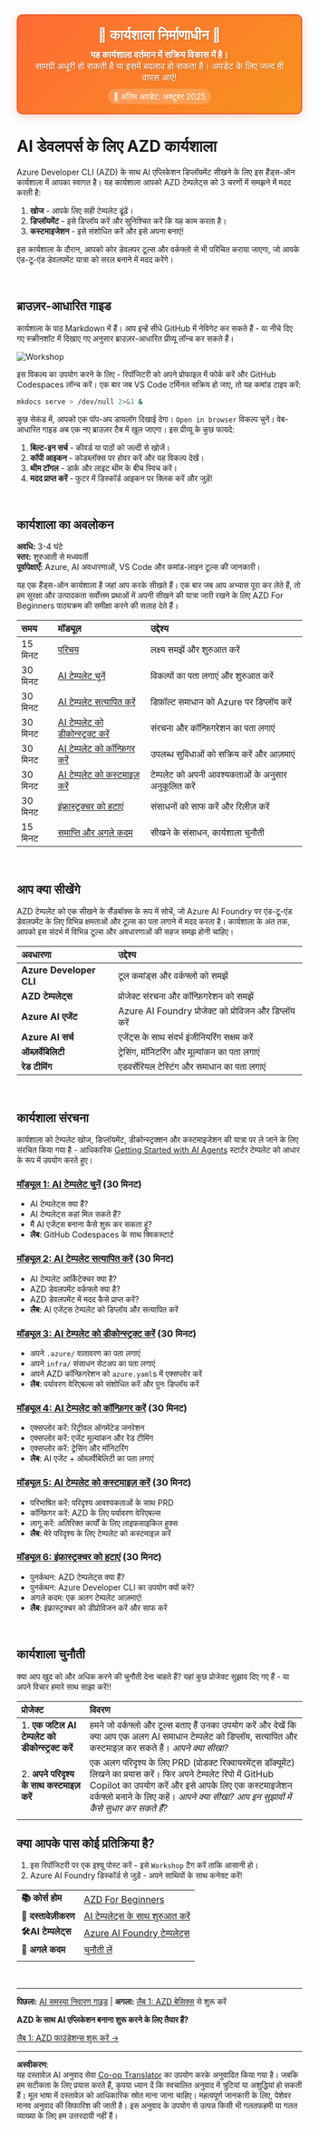<!--
CO_OP_TRANSLATOR_METADATA:
{
  "original_hash": "390da1a5d0feb705fa0eb9940f6f3b27",
  "translation_date": "2025-10-16T15:31:52+00:00",
  "source_file": "workshop/README.md",
  "language_code": "hi"
}
-->
<div align="center">
  <div style="background: linear-gradient(135deg, #ff6b35, #f7931e); border-radius: 10px; padding: 20px; margin: 20px 0; box-shadow: 0 4px 15px rgba(255, 107, 53, 0.3); border: 2px solid #e55a2b;">
    <h2 style="color: white; margin: 0; font-size: 24px; text-shadow: 1px 1px 2px rgba(0,0,0,0.3);">
      🚧 कार्यशाला निर्माणाधीन 🚧
    </h2>
    <p style="color: white; margin: 10px 0 0 0; font-size: 16px; text-shadow: 1px 1px 2px rgba(0,0,0,0.3);">
      <strong>यह कार्यशाला वर्तमान में सक्रिय विकास में है।</strong><br>
      सामग्री अधूरी हो सकती है या इसमें बदलाव हो सकता है। अपडेट के लिए जल्द ही वापस आएं!
    </p>
    <div style="margin-top: 15px;">
      <span style="background: rgba(255,255,255,0.2); padding: 5px 10px; border-radius: 15px; color: white; font-size: 14px;">
        📅 अंतिम अपडेट: अक्टूबर 2025
      </span>
    </div>
  </div>
</div>

# AI डेवलपर्स के लिए AZD कार्यशाला

Azure Developer CLI (AZD) के साथ AI एप्लिकेशन डिप्लॉयमेंट सीखने के लिए इस हैंड्स-ऑन कार्यशाला में आपका स्वागत है। यह कार्यशाला आपको AZD टेम्पलेट्स को 3 चरणों में समझने में मदद करती है:

1. **खोज** - आपके लिए सही टेम्पलेट ढूंढें।
1. **डिप्लॉयमेंट** - इसे डिप्लॉय करें और सुनिश्चित करें कि यह काम करता है।
1. **कस्टमाइजेशन** - इसे संशोधित करें और इसे अपना बनाएं!

इस कार्यशाला के दौरान, आपको कोर डेवलपर टूल्स और वर्कफ्लो से भी परिचित कराया जाएगा, जो आपके एंड-टू-एंड डेवलपमेंट यात्रा को सरल बनाने में मदद करेंगे।

<br/>

## ब्राउज़र-आधारित गाइड

कार्यशाला के पाठ Markdown में हैं। आप इन्हें सीधे GitHub में नेविगेट कर सकते हैं - या नीचे दिए गए स्क्रीनशॉट में दिखाए गए अनुसार ब्राउज़र-आधारित प्रीव्यू लॉन्च कर सकते हैं।

![Workshop](../../../translated_images/workshop.75906f133e6f8ba07ab0302ce17f67ff90f357513f3d4c4bbafa5978b10f058b.hi.png)

इस विकल्प का उपयोग करने के लिए - रिपॉजिटरी को अपने प्रोफाइल में फोर्क करें और GitHub Codespaces लॉन्च करें। एक बार जब VS Code टर्मिनल सक्रिय हो जाए, तो यह कमांड टाइप करें:

```bash title="" linenums="0"
mkdocs serve > /dev/null 2>&1 &
```

कुछ सेकंड में, आपको एक पॉप-अप डायलॉग दिखाई देगा। `Open in browser` विकल्प चुनें। वेब-आधारित गाइड अब एक नए ब्राउज़र टैब में खुल जाएगा। इस प्रीव्यू के कुछ फायदे:

1. **बिल्ट-इन सर्च** - कीवर्ड या पाठों को जल्दी से खोजें।
1. **कॉपी आइकन** - कोडब्लॉक्स पर होवर करें और यह विकल्प देखें।
1. **थीम टॉगल** - डार्क और लाइट थीम के बीच स्विच करें।
1. **मदद प्राप्त करें** - फुटर में डिस्कॉर्ड आइकन पर क्लिक करें और जुड़ें!

<br/>

## कार्यशाला का अवलोकन

**अवधि:** 3-4 घंटे  
**स्तर:** शुरुआती से मध्यवर्ती  
**पूर्वापेक्षाएँ:** Azure, AI अवधारणाओं, VS Code और कमांड-लाइन टूल्स की जानकारी।

यह एक हैंड्स-ऑन कार्यशाला है जहां आप करके सीखते हैं। एक बार जब आप अभ्यास पूरा कर लेते हैं, तो हम सुरक्षा और उत्पादकता सर्वोत्तम प्रथाओं में अपनी सीखने की यात्रा जारी रखने के लिए AZD For Beginners पाठ्यक्रम की समीक्षा करने की सलाह देते हैं।

| समय| मॉड्यूल  | उद्देश्य |
|:---|:---|:---|
| 15 मिनट | [परिचय](docs/instructions/0-Introduction.md) | लक्ष्य समझें और शुरुआत करें |
| 30 मिनट | [AI टेम्पलेट चुनें](docs/instructions/1-Select-AI-Template.md) | विकल्पों का पता लगाएं और शुरुआत करें | 
| 30 मिनट | [AI टेम्पलेट सत्यापित करें](docs/instructions/2-Validate-AI-Template.md) | डिफ़ॉल्ट समाधान को Azure पर डिप्लॉय करें |
| 30 मिनट | [AI टेम्पलेट को डीकोन्स्ट्रक्ट करें](docs/instructions/3-Deconstruct-AI-Template.md) | संरचना और कॉन्फ़िगरेशन का पता लगाएं |
| 30 मिनट | [AI टेम्पलेट को कॉन्फ़िगर करें](docs/instructions/4-Configure-AI-Template.md) | उपलब्ध सुविधाओं को सक्रिय करें और आज़माएं |
| 30 मिनट | [AI टेम्पलेट को कस्टमाइज़ करें](docs/instructions/5-Customize-AI-Template.md) | टेम्पलेट को अपनी आवश्यकताओं के अनुसार अनुकूलित करें |
| 30 मिनट | [इंफ्रास्ट्रक्चर को हटाएं](docs/instructions/6-Teardown-Infrastructure.md) | संसाधनों को साफ करें और रिलीज़ करें |
| 15 मिनट | [समाप्ति और अगले कदम](docs/instructions/7-Wrap-up.md) | सीखने के संसाधन, कार्यशाला चुनौती |

<br/>

## आप क्या सीखेंगे

AZD टेम्पलेट को एक सीखने के सैंडबॉक्स के रूप में सोचें, जो Azure AI Foundry पर एंड-टू-एंड डेवलपमेंट के लिए विभिन्न क्षमताओं और टूल्स का पता लगाने में मदद करता है। कार्यशाला के अंत तक, आपको इस संदर्भ में विभिन्न टूल्स और अवधारणाओं की सहज समझ होनी चाहिए।

| अवधारणा  | उद्देश्य |
|:---|:---|
| **Azure Developer CLI** | टूल कमांड्स और वर्कफ्लो को समझें |
| **AZD टेम्पलेट्स**| प्रोजेक्ट संरचना और कॉन्फ़िगरेशन को समझें |
| **Azure AI एजेंट**| Azure AI Foundry प्रोजेक्ट को प्रोविजन और डिप्लॉय करें |
| **Azure AI सर्च**| एजेंट्स के साथ संदर्भ इंजीनियरिंग सक्षम करें |
| **ऑब्ज़र्वेबिलिटी**| ट्रेसिंग, मॉनिटरिंग और मूल्यांकन का पता लगाएं |
| **रेड टीमिंग**| एडवर्सेरियल टेस्टिंग और समाधान का पता लगाएं |

<br/>

## कार्यशाला संरचना

कार्यशाला को टेम्पलेट खोज, डिप्लॉयमेंट, डीकोन्स्ट्रक्शन और कस्टमाइजेशन की यात्रा पर ले जाने के लिए संरचित किया गया है - आधिकारिक [Getting Started with AI Agents](https://github.com/Azure-Samples/get-started-with-ai-agents) स्टार्टर टेम्पलेट को आधार के रूप में उपयोग करते हुए।

### [मॉड्यूल 1: AI टेम्पलेट चुनें](docs/instructions/1-Select-AI-Template.md) (30 मिनट)

- AI टेम्पलेट्स क्या हैं?
- AI टेम्पलेट्स कहां मिल सकते हैं?
- मैं AI एजेंट्स बनाना कैसे शुरू कर सकता हूं?
- **लैब**: GitHub Codespaces के साथ क्विकस्टार्ट

### [मॉड्यूल 2: AI टेम्पलेट सत्यापित करें](docs/instructions/2-Validate-AI-Template.md) (30 मिनट)

- AI टेम्पलेट आर्किटेक्चर क्या है?
- AZD डेवलपमेंट वर्कफ्लो क्या है?
- AZD डेवलपमेंट में मदद कैसे प्राप्त करें?
- **लैब**: AI एजेंट्स टेम्पलेट को डिप्लॉय और सत्यापित करें

### [मॉड्यूल 3: AI टेम्पलेट को डीकोन्स्ट्रक्ट करें](docs/instructions/3-Deconstruct-AI-Template.md) (30 मिनट)

- अपने `.azure/` वातावरण का पता लगाएं 
- अपने `infra/` संसाधन सेटअप का पता लगाएं 
- अपने AZD कॉन्फ़िगरेशन को `azure.yaml`s में एक्सप्लोर करें
- **लैब**: पर्यावरण वेरिएबल्स को संशोधित करें और पुनः डिप्लॉय करें

### [मॉड्यूल 4: AI टेम्पलेट को कॉन्फ़िगर करें](docs/instructions/4-Configure-AI-Template.md) (30 मिनट)
- एक्सप्लोर करें: रिट्रीवल ऑगमेंटेड जनरेशन
- एक्सप्लोर करें: एजेंट मूल्यांकन और रेड टीमिंग
- एक्सप्लोर करें: ट्रेसिंग और मॉनिटरिंग
- **लैब**: AI एजेंट + ऑब्ज़र्वेबिलिटी का पता लगाएं 

### [मॉड्यूल 5: AI टेम्पलेट को कस्टमाइज़ करें](docs/instructions/5-Customize-AI-Template.md) (30 मिनट)
- परिभाषित करें: परिदृश्य आवश्यकताओं के साथ PRD
- कॉन्फ़िगर करें: AZD के लिए पर्यावरण वेरिएबल्स
- लागू करें: अतिरिक्त कार्यों के लिए लाइफसाइकिल हुक्स
- **लैब**: मेरे परिदृश्य के लिए टेम्पलेट को कस्टमाइज़ करें

### [मॉड्यूल 6: इंफ्रास्ट्रक्चर को हटाएं](docs/instructions/6-Teardown-Infrastructure.md) (30 मिनट)
- पुनर्कथन: AZD टेम्पलेट्स क्या हैं?
- पुनर्कथन: Azure Developer CLI का उपयोग क्यों करें?
- अगले कदम: एक अलग टेम्पलेट आज़माएं!
- **लैब**: इंफ्रास्ट्रक्चर को डीप्रोविजन करें और साफ करें

<br/>

## कार्यशाला चुनौती

क्या आप खुद को और अधिक करने की चुनौती देना चाहते हैं? यहां कुछ प्रोजेक्ट सुझाव दिए गए हैं - या अपने विचार हमारे साथ साझा करें!!

| प्रोजेक्ट | विवरण |
|:---|:---|
|1. **एक जटिल AI टेम्पलेट को डीकोन्स्ट्रक्ट करें** | हमने जो वर्कफ्लो और टूल्स बताए हैं उनका उपयोग करें और देखें कि क्या आप एक अलग AI समाधान टेम्पलेट को डिप्लॉय, सत्यापित और कस्टमाइज़ कर सकते हैं। _आपने क्या सीखा?_|
|2. **अपने परिदृश्य के साथ कस्टमाइज़ करें**  | एक अलग परिदृश्य के लिए PRD (प्रोडक्ट रिक्वायरमेंट्स डॉक्यूमेंट) लिखने का प्रयास करें। फिर अपने टेम्पलेट रिपो में GitHub Copilot का उपयोग करें और इसे आपके लिए एक कस्टमाइजेशन वर्कफ्लो बनाने के लिए कहें। _आपने क्या सीखा? आप इन सुझावों में कैसे सुधार कर सकते हैं?_|
| | |

## क्या आपके पास कोई प्रतिक्रिया है?

1. इस रिपॉजिटरी पर एक इश्यू पोस्ट करें - इसे `Workshop` टैग करें ताकि आसानी हो।
1. Azure AI Foundry डिस्कॉर्ड से जुड़ें - अपने साथियों के साथ कनेक्ट करें!


| | | 
|:---|:---|
| **📚 कोर्स होम**| [AZD For Beginners](../README.md)|
| **📖 दस्तावेज़ीकरण** | [AI टेम्पलेट्स के साथ शुरुआत करें](https://learn.microsoft.com/en-us/azure/ai-foundry/how-to/develop/ai-template-get-started)|
| **🛠️AI टेम्पलेट्स** | [Azure AI Foundry टेम्पलेट्स](https://ai.azure.com/templates) |
|**🚀 अगले कदम** | [चुनौती लें](../../../workshop) |
| | |

<br/>

---

**पिछला:** [AI समस्या निवारण गाइड](../docs/troubleshooting/ai-troubleshooting.md) | **अगला:** [लैब 1: AZD बेसिक्स](../../../workshop/lab-1-azd-basics) से शुरू करें

**AZD के साथ AI एप्लिकेशन बनाना शुरू करने के लिए तैयार हैं?**

[लैब 1: AZD फाउंडेशन्स शुरू करें →](./lab-1-azd-basics/README.md)

---

**अस्वीकरण**:  
यह दस्तावेज़ AI अनुवाद सेवा [Co-op Translator](https://github.com/Azure/co-op-translator) का उपयोग करके अनुवादित किया गया है। जबकि हम सटीकता के लिए प्रयास करते हैं, कृपया ध्यान दें कि स्वचालित अनुवाद में त्रुटियां या अशुद्धियां हो सकती हैं। मूल भाषा में दस्तावेज़ को आधिकारिक स्रोत माना जाना चाहिए। महत्वपूर्ण जानकारी के लिए, पेशेवर मानव अनुवाद की सिफारिश की जाती है। इस अनुवाद के उपयोग से उत्पन्न किसी भी गलतफहमी या गलत व्याख्या के लिए हम उत्तरदायी नहीं हैं।